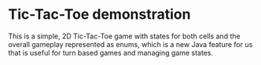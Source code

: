 # Tic-Tac-Toe demonstration

This is a simple, 2D Tic-Tac-Toe game with states for both cells and the overall gameplay represented as enums, which is a new Java feature for us that is useful for turn based games and managing game states.

